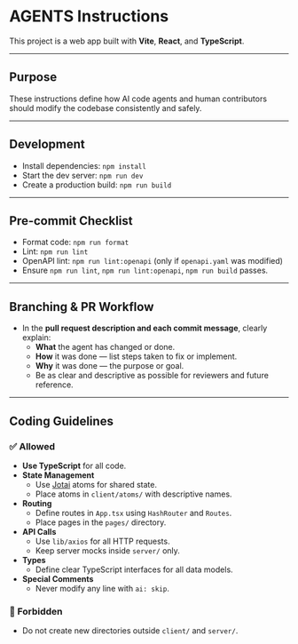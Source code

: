 # AGENTS Instructions

This project is a web app built with **Vite**, **React**, and **TypeScript**.

---

## Purpose

These instructions define how AI code agents and human contributors should modify the codebase consistently and safely.

---

## Development

- Install dependencies: `npm install`
- Start the dev server: `npm run dev`
- Create a production build: `npm run build`

---

## Pre-commit Checklist

- Format code: `npm run format`
- Lint: `npm run lint`
- OpenAPI lint: `npm run lint:openapi` (only if `openapi.yaml` was modified)
- Ensure `npm run lint`, `npm run lint:openapi`, `npm run build` passes.

---

## Branching & PR Workflow

- In the **pull request description and each commit message**, clearly explain:
  - **What** the agent has changed or done.
  - **How** it was done — list steps taken to fix or implement.
  - **Why** it was done — the purpose or goal.
  - Be as clear and descriptive as possible for reviewers and future reference.

---

## Coding Guidelines

### ✅ Allowed

- **Use TypeScript** for all code.
- **State Management**
  - Use [Jotai](https://jotai.org/) atoms for shared state.
  - Place atoms in `client/atoms/` with descriptive names.
- **Routing**
  - Define routes in `App.tsx` using `HashRouter` and `Routes`.
  - Place pages in the `pages/` directory.
- **API Calls**
  - Use `lib/axios` for all HTTP requests.
  - Keep server mocks inside `server/` only.
- **Types**
  - Define clear TypeScript interfaces for all data models.
- **Special Comments**
  - Never modify any line with `ai: skip`.

### 🚫 Forbidden

- Do not create new directories outside `client/` and `server/`.

